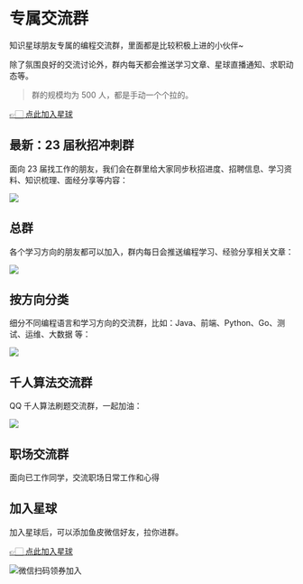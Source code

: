 # 专属交流群

知识星球朋友专属的编程交流群，里面都是比较积极上进的小伙伴~

除了氛围良好的交流讨论外，群内每天都会推送学习文章、星球直播通知、求职动态等。

> 群的规模均为 500 人，都是手动一个个拉的。

[👉🏻 点此加入星球](加入星球.md)

## 最新：23 届秋招冲刺群

面向 23 届找工作的朋友，我们会在群里给大家同步秋招进度、招聘信息、学习资料、知识梳理、面经分享等内容：

![](https://yupi.icu/img/image-20220621122144450.png)



## 总群

各个学习方向的朋友都可以加入，群内每日会推送编程学习、经验分享相关文章：

![](https://yupi.icu/img/image-20220621122404796.png)



## 按方向分类

细分不同编程语言和学习方向的交流群，比如：Java、前端、Python、Go、测试、运维、大数据 等：

![](https://yupi.icu/img/image-20220621122535913.png)



## 千人算法交流群

QQ 千人算法刷题交流群，一起加油：

![](https://yupi.icu/img/image-20220703133053386.png)



## 职场交流群

面向已工作同学，交流职场日常工作和心得



## 加入星球

加入星球后，可以添加鱼皮微信好友，拉你进群。

[👉🏻 点此加入星球](加入星球.md)

![微信扫码领券加入](https://yupi.icu/img/%E7%9F%A5%E8%AF%86%E6%98%9F%E7%90%83%E6%89%AB%E7%A0%81.jpeg)
